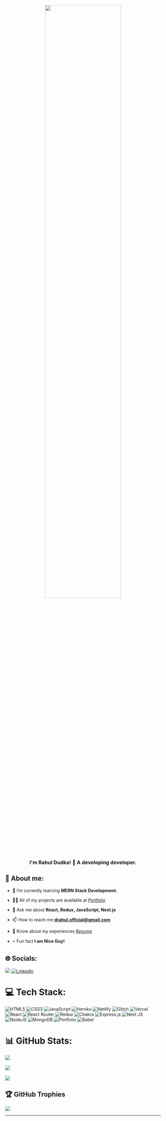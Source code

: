 <div align="center">
  <img style="width: 70%; max-width: 100%; display: inline-block;" src="https://camo.githubusercontent.com/b40aa6e0a49e00065a11b3773f9f4d7098be2fed4da538a0a32abb74992a7869/68747470733a2f2f726973686176616e616e642e6769746875622e696f2f7374617469632f696d616765732f6772656574696e67732e676966">
</div>

<h3 align="center">I'm Rahul Dudka! 👋 A developing developer.</h3>

## 💫 About me:

- 🌱 I’m currently learning **MERN Stack Development.**

- 👨‍💻 All of my projects are available at [_Portfolio_](https://drahul97.github.io/)

- 💬 Ask me about **React, Redux, JavaScript, Next.js**

- 📫 How to reach me **drahul.official@gmail.com**

- 📄 Know about my experiences [_Resume_](https://drive.google.com/file/d/1WndJReS9UjQ1N1W9L-NB53CbCtrFRbmp/view?usp=share_link)

- ⚡ Fun fact **I am Nice Guy!**

## 🌐 Socials:

[![](https://visitcount.itsvg.in/api?id=dRahul97&icon=0&color=0)](https://visitcount.itsvg.in)&nbsp;[![LinkedIn](https://img.shields.io/badge/LinkedIn-%230077B5.svg?logo=linkedin&logoColor=white)](https://linkedin.com/in/rahul-dudka-23557a1a1/)

# 💻 Tech Stack:

![HTML5](https://img.shields.io/badge/html5-%23E34F26.svg?style=for-the-badge&logo=html5&logoColor=white) ![CSS3](https://img.shields.io/badge/css3-%231572B6.svg?style=for-the-badge&logo=css3&logoColor=white) ![JavaScript](https://img.shields.io/badge/javascript-%23323330.svg?style=for-the-badge&logo=javascript&logoColor=%23F7DF1E) ![Heroku](https://img.shields.io/badge/heroku-%23430098.svg?style=for-the-badge&logo=heroku&logoColor=white) ![Netlify](https://img.shields.io/badge/netlify-%23000000.svg?style=for-the-badge&logo=netlify&logoColor=#00C7B7) ![Glitch](https://img.shields.io/badge/glitch-%233333FF.svg?style=for-the-badge&logo=glitch&logoColor=white) ![Vercel](https://img.shields.io/badge/vercel-%23000000.svg?style=for-the-badge&logo=vercel&logoColor=white) ![React](https://img.shields.io/badge/react-%2320232a.svg?style=for-the-badge&logo=react&logoColor=%2361DAFB) ![React Router](https://img.shields.io/badge/React_Router-CA4245?style=for-the-badge&logo=react-router&logoColor=white) ![Redux](https://img.shields.io/badge/redux-%23593d88.svg?style=for-the-badge&logo=redux&logoColor=white) ![Chakra](https://img.shields.io/badge/chakra-%234ED1C5.svg?style=for-the-badge&logo=chakraui&logoColor=white) ![Express.js](https://img.shields.io/badge/express.js-%23404d59.svg?style=for-the-badge&logo=express&logoColor=%2361DAFB) ![Next JS](https://img.shields.io/badge/Next-black?style=for-the-badge&logo=next.js&logoColor=white) ![NodeJS](https://img.shields.io/badge/node.js-6DA55F?style=for-the-badge&logo=node.js&logoColor=white) ![MongoDB](https://img.shields.io/badge/MongoDB-%234ea94b.svg?style=for-the-badge&logo=mongodb&logoColor=white) ![Portfolio](https://img.shields.io/badge/Portfolio-%23000000.svg?style=for-the-badge&logo=firefox&logoColor=#FF7139) ![Babel](https://img.shields.io/badge/Babel-F9DC3e?style=for-the-badge&logo=babel&logoColor=black)

# 📊 GitHub Stats:

![](https://github-readme-stats.vercel.app/api?username=dRahul97&theme=radical&hide_border=false&include_all_commits=true&count_private=true)<br/><br/>
![](https://github-readme-streak-stats.herokuapp.com/?user=dRahul97&theme=radical&hide_border=false)<br/><br/>
![](https://github-readme-stats.vercel.app/api/top-langs/?username=dRahul97&theme=radical&hide_border=false&include_all_commits=false&count_private=false&layout=compact)

## 🏆 GitHub Trophies

![](https://github-profile-trophy.vercel.app/?username=dRahul97&theme=radical&no-frame=false&no-bg=false&margin-w=4)

---

<!-- Proudly created with GPRM ( https://gprm.itsvg.in ) -->
